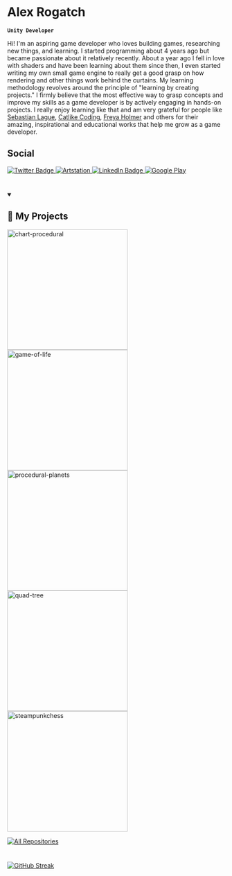 # Alex Rogatch
**`Unity Developer`**

Hi! I'm an aspiring game developer who loves building games, researching new things, and learning. I started programming about 4 years ago but became passionate about it relatively recently.
About a year ago I fell in love with shaders and have been learning about them since then, I even started writing my own small game engine to really get a good grasp on how rendering and other things work behind the curtains. My learning methodology revolves around the principle of "learning by creating projects." I firmly believe that the most effective way to grasp concepts and improve my skills as a game developer is by actively engaging in hands-on projects. I really enjoy learning like that and am very grateful for people like [Sebastian Lague](https://www.youtube.com/@SebastianLague/videos), [Catlike Coding](https://catlikecoding.com/unity/tutorials/), [Freya Holmer](https://www.youtube.com/@Acegikmo) and others for their amazing, inspirational and educational works that help me grow as a game developer.
<!-- Social icons section -->
## Social
<div id="badges">
   <a href="https://twitter.com/alex_rogatch">
    <img src="https://img.shields.io/badge/Twitter-1A8CD8?style=for-the-badge&logo=twitter&logoColor=white" alt="Twitter Badge"/>
  </a>
   <a href="https://www.artstation.com/ashirogimuta">
    <img src="https://img.shields.io/badge/Artstation-22363E?style=for-the-badge&logo=artstation&logoColor=white" alt="Artstation"/>
  </a>
  <a href="https://www.linkedin.com/in/alexandr-rogatch-83b903233/">
    <img src="https://img.shields.io/badge/LinkedIn-blue?style=for-the-badge&logo=linkedin&logoColor=white" alt="LinkedIn Badge"/>
  </a>
  <a href="https://play.google.com/store/apps/developer?id=QuizAndPuzzleGames&hl=ru&gl=US">
    <img src="https://img.shields.io/badge/Google Play-34A853?style=for-the-badge&logo=googleplay&logoColor=white" alt="Google Play"/>
  </a>
  
</div>

#
<details open> 
  <summary><h2>📘 My Projects</h2></summary>

  <!-- Repo info cards - https://github.com/anuraghazra/github-readme-stats -->
  <!-- Small repo cards (fork) - https://github.com/DenverCoder1/github-readme-stats -->
  <p align="left">
    <a href="https://github.com/MadScientist11/Unity-Polygon-Chart"><img width="278" src="https://denvercoder1-github-readme-stats.vercel.app/api/pin/?username=MadScientist11&repo=Unity-Polygon-Chart&theme=dark&bg_color=1F222E" alt="chart-procedural"></a>
    <a href="https://github.com/MadScientist11/game-of-life"><img width="278" src="https://denvercoder1-github-readme-stats.vercel.app/api/pin/?username=MadScientist11&repo=game-of-life&theme=dark&bg_color=1F222E" alt="game-of-life"></a>
    <a href="https://github.com/MadScientist11/Procedural-Planets"><img width="278" src="https://denvercoder1-github-readme-stats.vercel.app/api/pin/?username=MadScientist11&repo=Procedural-Planets&theme=dark&bg_color=1F222E" alt="procedural-planets"></a>
    <a href="https://github.com/MadScientist11/Terrain-Dynamic-LOD"><img width="278" src="https://denvercoder1-github-readme-stats.vercel.app/api/pin/?username=MadScientist11&repo=Terrain-Dynamic-LOD&theme=dark&bg_color=1F222E" alt="quad-tree"></a>
    <a href="https://github.com/MadScientist11/SteamPunkChess"><img width="278" src="https://denvercoder1-github-readme-stats.vercel.app/api/pin/?username=MadScientist11&repo=SteamPunkChess&theme=dark&bg_color=1F222E" alt="steampunkchess"></a>
  </p>

  <a href="https://github.com/MadScientist11?tab=repositories"><img alt="All Repositories" title="All Repositories" src="https://custom-icon-badges.demolab.com/badge/-Click%20Here%20For%20All%20My%20Repos-1F222E?style=for-the-badge&logoColor=white&logo=repo"/></a>
</details>

#
[![GitHub Streak](https://streak-stats.demolab.com?user=MadScientist11&theme=dark&border_radius=1)](https://git.io/streak-stats)

<!--
**MadScientist11/MadScientist11** is a ✨ _special_ ✨ repository because its `README.md` (this file) appears on your GitHub profile.

Here are some ideas to get you started:

- 🔭 I’m currently working on ...
- 🌱 I’m currently learning ...
- 👯 I’m looking to collaborate on ...
- 🤔 I’m looking for help with ...
- 💬 Ask me about ...
- 📫 How to reach me: ...
- 😄 Pronouns: ...
- ⚡ Fun fact: ...
-->
